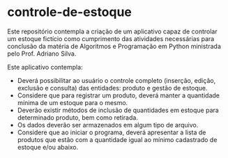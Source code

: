 # controle-de-estoque
Este repositório contempla a criação de um aplicativo capaz de controlar um estoque fictício como cumprimento das atividades necessárias
para conclusão da matéria de Algoritmos e Programação em Python ministrada pelo Prof. Adriano Silva.

Este aplicativo contempla:
- Deverá possibilitar ao usuário o controle completo (inserção, edição, exclusão e consulta) das entidades: produto e gestão de estoque.
- ⁠Considere que para registrar um produto, deverá manter a quantidade mínima de um estoque para o mesmo.
- ⁠Deverão existir métodos de inclusão de quantidades em estoque para determinado produto, bem como retirada.
- ⁠Os dados deverão ser armazenados em algum tipo de arquivo.
- ⁠Considere que ao iniciar o programa, deverá apresentar a lista de produtos que estão com a quantidade igual ao mínimo cadastrado de estoque e/ou abaixo.
  

